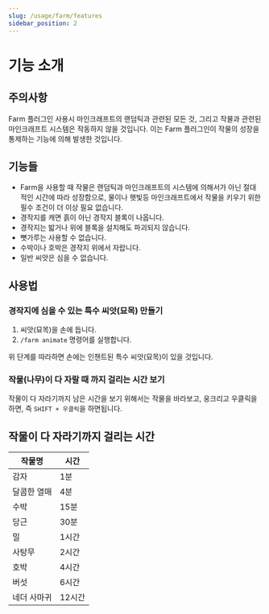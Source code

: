 ```yaml
---
slug: /usage/farm/features
sidebar_position: 2
---
```


# 기능 소개

## 주의사항
Farm 플러그인 사용시 마인크래프트의 랜덤틱과 관련된 모든 것, 그리고 작물과 관련된 마인크래프트 시스템은 작동하지 않을 것입니다. 이는 Farm 플러그인이 작물의 성장을 통제하는 기능에 의해 발생한 것입니다.

## 기능들
- Farm을 사용할 때 작물은 랜덤틱과 마인크래프트의 시스템에 의해서가 아닌 절대적인 시간에 따라 성장함으로, 물이나 햇빛등 마인크래프트에서 작물을 키우기 위한 필수 조건이 더 이상 필요 없습니다.
- 경작지를 캐면 흙이 아닌 경작지 블록이 나옵니다.
- 경작지는 밟거나 위에 블록을 설치해도 파괴되지 않습니다.
- 뼛가루는 사용할 수 없습니다.
- 수박이나 호박은 경작지 위에서 자랍니다.
- 일반 씨앗은 심을 수 없습니다.

## 사용법
### 경작지에 심을 수 있는 특수 씨앗(묘목) 만들기
1. 씨앗(묘목)을 손에 듭니다.
2. `/farm animate` 명령어를 실행합니다.

위 단계를 따라하면 손에는 인챈트된 특수 씨앗(묘목)이 있을 것입니다.

### 작물(나무)이 다 자랄 때 까지 걸리는 시간 보기
작물이 다 자라기까지 남은 시간을 보기 위해서는 작물을 바라보고, 웅크리고 우클릭을 하면, 즉 `SHIFT + 우클릭`을 하면됩니다.

## 작물이 다 자라기까지 걸리는 시간
| 작물명 | 시간 |
| --- | --- |
| 감자 | 1분 |
| 달콤한 열매 | 4분 |
| 수박 | 15분 |
| 당근 | 30분 |
| 밀 | 1시간 |
| 사탕무 | 2시간 |
| 호박 | 4시간 |
| 버섯 | 6시간 |
| 네더 사마귀 | 12시간 |